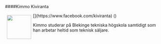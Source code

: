 <style>
img {
    margin:6px;
}
</style>
<div markdown=1>
####Kimmo Kiviranta
<p markdown=1><img width="80" src="https://scontent-arn2-1.xx.fbcdn.net/v/t1.0-9/15781085_10209292319118282_6787440626700454758_n.jpg?oh=bc5b74086fc4f7cff871f9a863151c77&oe=5AA49B85" style="float:left" markdown=1>
[<i markdown=1 class="fa fa-envelope-o" aria-hidden="true"></i>](https://www.facebook.com/kiviranta)  (<mailto:kimmo@ceemo.com>)

Kimmo studerar på Blekinge tekniska högskola samtidigt som han arbetar heltid som teknisk säljare.
[<i class="fa fa-linkedin" aria-hidden="true"></i>](https://www.linkedin.com/in/kimmokiviranta/)</p>
</div>
